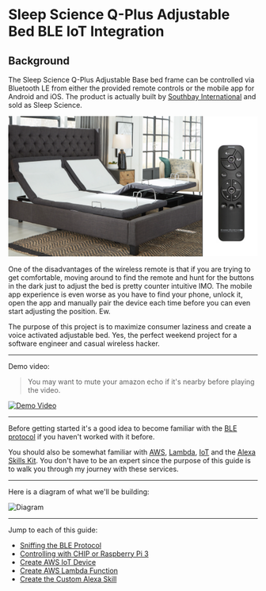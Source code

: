 # Sleep Science Q-Plus Adjustable Bed BLE IoT Integration

## Background

The Sleep Science Q-Plus Adjustable Base bed frame can be controlled via Bluetooth LE from either the provided remote controls or the mobile app for Android and iOS. The product is actually built by [Southbay International](https://southbayinternational.com/) and sold as Sleep Science.

![Sleep Science Q-Plus Adjustable Bed](./docs/img/bed-rc.png)

One of the disadvantages of the wireless remote is that if you are trying to get comfortable, moving around to find the remote and hunt for the buttons in the dark just to adjust the bed is pretty counter intuitive IMO. The mobile app experience is even worse as you have to find your phone, unlock it, open the app and manually pair the device each time before you can even start adjusting the position. Ew.

The purpose of this project is to maximize consumer laziness and create a voice activated adjustable bed. Yes, the perfect weekend project for a software engineer and casual wireless hacker.

----

Demo video:
> You may want to mute your amazon echo if it's nearby before playing the video.

[![Demo Video](http://img.youtube.com/vi/tZD7qFJSjJ0/0.jpg)](https://www.youtube.com/watch?v=tZD7qFJSjJ0 "Demo Video")

----

Before getting started it's a good idea to become familiar with the [BLE protocol](https://learn.adafruit.com/introduction-to-bluetooth-low-energy/introduction) if you haven't worked with it before.

You should also be somewhat familiar with [AWS](https://aws.amazon.com/), [Lambda](https://aws.amazon.com/lambda/), [IoT](https://aws.amazon.com/iot/) and the [Alexa Skills Kit](https://developer.amazon.com/alexa-skills-kit). You don't have to be an expert since the purpose of this guide is to walk you through my journey with these services.

----

Here is a diagram of what we'll be building:

![Diagram](./docs/img/diagram.png)

----

Jump to each of this guide:

- [Sniffing the BLE Protocol](./docs/01_BLE_SNIFFING.md)
- [Controlling with CHIP or Raspberry Pi 3](./docs/02_BLE_CONTROL.md)
- [Create AWS IoT Device](./docs/03_IOT_DEVICE.md)
- [Create AWS Lambda Function](./docs/04_LAMBDA.md)
- [Create the Custom Alexa Skill](./docs/05_ALEXA_SKILL.md)
